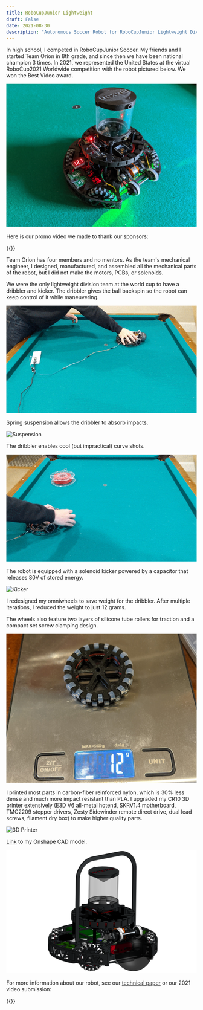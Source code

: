 ```yaml
---
title: RoboCupJunior Lightweight
draft: False
date: 2021-08-30
description: "Autonomous Soccer Robot for RoboCupJunior Lightweight Division"
---
```


In high school, I competed in RoboCupJunior Soccer. My friends and I started Team Orion in 8th grade, and since then we have been national champion 3 times. In 2021, we represented the United States at the virtual RoboCup2021 Worldwide competition with the robot pictured below. We won the Best Video award.

![Lightweight Robot](images/rcj_v6.jpg)

Here is our promo video we made to thank our sponsors:

{{<youtube nJy8fdx0ffE>}}

Team Orion has four members and no mentors. As the team's mechanical engineer, I designed, manufactured, and assembled all the mechanical parts of the robot, but I did not make the motors, PCBs, or solenoids. 

We were the only lightweight division team at the world cup to have a dribbler and kicker. The dribbler gives the ball backspin so the robot can keep control of it while maneuvering.

![Dribbler](images/dribbler_compressed.gif)

Spring suspension allows the dribbler to absorb impacts.

![Suspension](images/dribbler_slomo.gif)

The dribbler enables cool (but impractical) curve shots.

![Curve Shot](images/trickshot.gif)

The robot is equipped with a solenoid kicker powered by a capacitor that releases 80V of stored energy.

![Kicker](images/kicker_compressed.gif)

I redesigned my omniwheels to save weight for the dribbler. After multiple iterations, I reduced the weight to just 12 grams. 

The wheels also feature two layers of silicone tube rollers for traction and a compact set screw clamping design.

![Omni](images/lightweight_omnis.jpg)

I printed most parts in carbon-fiber reinforced nylon, which is 30% less dense and much more impact resistant than PLA. I upgraded my CR10 3D printer extensively (E3D V6 all-metal hotend, SKRV1.4 motherboard, TMC2209 stepper drivers, Zesty Sidewinder remote direct drive, dual lead screws, filament dry box) to make higher quality parts.

![3D Printer](images/3dprinter.png)

[Link](https://cad.onshape.com/documents/3d5efefe4047dcd9d6910649/w/6fe323fdc0b05086fecb60ba/e/13b73def6a4212ae61e4a6c4?renderMode=0&uiState=63424617ba73f7146a152100) to my Onshape CAD model.

![CAD](images/cad.png)

For more information about our robot, see our [technical paper](https://robocupjuniortc.github.io/soccer-2021/pdfs/TDPs/LWL_Orion.pdf) or our 2021 video submission:

{{<youtube EiC6TM8G3RY>}}